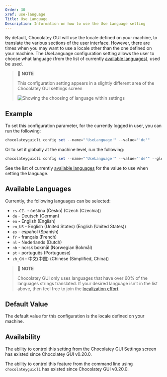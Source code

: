 ```yaml
---
Order: 30
xref: use-language
Title: Use Language
Description: Information on how to use the Use Language setting
---
```


By default, Chocolatey GUI will use the locale defined on your machine, to translate the various sections of the user
interface.  However, there are times when you may want to use a locale other than the one defined on your machine.  The
UseLanguage configuration setting allows the user to choose what language (from the list of currently [available languages](xref:use-language#available-languages)),
used be used.

> :memo: **NOTE**
>
> This configuration setting appears in a slightly different area of the Chocolatey GUI settings screen
>
> ![Showing the choosing of language within settings](/assets/images/chocolatey-gui/user_interface_settings_language.png "Showing the choosing of language within settings")

## Example

To set this configuration parameter, for the currently logged in user, you can run the following:

```powershell
chocolateyguicli config set --name="'UseLanguage'" --value="'de'"
```

Or to set it globally at the machine level, run the following:

```powershell
chocolateyguicli config set --name="'UseLanguage'" --value="'de'" --global
```

See the list of currently [available languages](xref:use-language#available-languages) for the value to use when setting
the language.

## Available Languages

Currently, the following languages can be selected:

- `cs-CZ-` - čeština (Česko) (Czech (Czechia))
- `de` - Deutsch (German)
- `en` - English (English)
- `en_US` - English (United States) (English (United States))
- `es` - español (Spanish)
- `fr` - français (French)
- `nl` - Nederlands (Dutch)
- `nb` - norsk bokmål (Norwegian Bokmål)
- `pt` - português (Portuguese)
- `zh_CN` - 中文(中国) (Chinese (Simplified, China))

> :memo: **NOTE**
>
> Chocolatey GUI only uses languages that have over 60% of the languages strings translated. If your desired language
> isn't in the list above, then feel free to join the [localization effort](xref:gui-localization).

## Default Value

The default value for this configuration is the locale defined on your machine.

## Availability

The ability to control this setting from the Chocolatey GUI Settings screen has existed since Chocolatey GUI v0.20.0.

The ability to control this feature from the command line using `chocolateyguicli` has existed since Chocolatey GUI
v0.20.0.